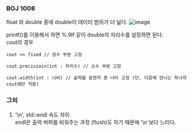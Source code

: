 ### BOJ 1008  
float 와 double 중에 double이 데이터 범위가 더 넓다.
![image](https://user-images.githubusercontent.com/85085804/236471082-fcfdf73c-fd87-4d9d-bddc-05c96ddab606.png)
  
printf()를 이용해서 하면 %.9lf 같이 double의 자리수를 설정하면 된다.  
cout의 경우  
```  
cout << fixed // 정수 부분 고정  

cout.precisioin(int : 자리수) // 소수 부분 고정  

cout.width(int : 너비) // 출력될 표현의 총 너비 고정 (단, 다음에 만나는 하나의 cout에만 적용)  

```


### 그외
1) '\n', std::endl 속도 차이  
endl은 출력 버퍼를 비워주는 과정 (flush)도 하기 때문에 '\n'보다 느리다.
